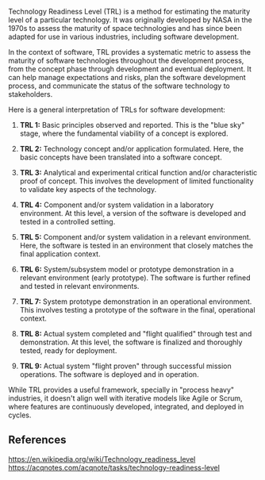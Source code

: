 
Technology Readiness Level (TRL) is a method for estimating the maturity level of a particular technology. It was originally developed by NASA in the 1970s to assess the maturity of space technologies and has since been adapted for use in various industries, including software development. 

In the context of software, TRL provides a systematic metric to assess the maturity of software technologies throughout the development process, from the concept phase through development and eventual deployment. It can help manage expectations and risks, plan the software development process, and communicate the status of the software technology to stakeholders.

Here is a general interpretation of TRLs for software development:

1. **TRL 1:** Basic principles observed and reported. This is the "blue sky" stage, where the fundamental viability of a concept is explored.

2. **TRL 2:** Technology concept and/or application formulated. Here, the basic concepts have been translated into a software concept.

3. **TRL 3:** Analytical and experimental critical function and/or characteristic proof of concept. This involves the development of limited functionality to validate key aspects of the technology.

4. **TRL 4:** Component and/or system validation in a laboratory environment. At this level, a version of the software is developed and tested in a controlled setting.

5. **TRL 5:** Component and/or system validation in a relevant environment. Here, the software is tested in an environment that closely matches the final application context.

6. **TRL 6:** System/subsystem model or prototype demonstration in a relevant environment (early prototype). The software is further refined and tested in relevant environments.

7. **TRL 7:** System prototype demonstration in an operational environment. This involves testing a prototype of the software in the final, operational context.

8. **TRL 8:** Actual system completed and "flight qualified" through test and demonstration. At this level, the software is finalized and thoroughly tested, ready for deployment.

9. **TRL 9:** Actual system "flight proven" through successful mission operations. The software is deployed and in operation.

While TRL provides a useful framework, specially in "process heavy" industries, it doesn't align well with iterative models like Agile or Scrum, where features are continuously developed, integrated, and deployed in cycles.

## References

https://en.wikipedia.org/wiki/Technology_readiness_level
https://acqnotes.com/acqnote/tasks/technology-readiness-level
